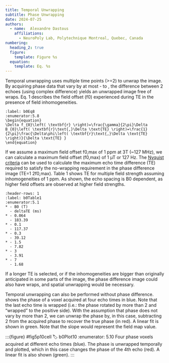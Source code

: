 ```yaml
---
title: Temporal Unwrapping
subtitle: Phase Unwrapping
date: 2024-07-25
authors:
  - name:  Alexandre Dastous
    affiliations:
      - NeuroPoly Lab, Polytechnique Montreal, Quebec, Canada
numbering:
  heading_2: true
  figure:
    template: Figure %s
  equation:
    template: Eq. %s
---
```



Temporal unwrapping uses multiple time points (>=2) to unwrap the image. By acquiring phase data that vary by at most - to , the difference between 2 echoes (using complex difference) yields an unwrapped image free of wraps. Eq. 1 describes the field offset (f0) experienced during TE in the presence of field inhomogeneities.


```{math}
:label: b0Eq8
:enumerator:5.8
\begin{equation}
\Delta f_{0}\left( \textbf{r} \right)=\frac{\gamma}{2\pi}\Delta B_{0}\left( \textbf{r}\text{,}\Delta \text{TE} \right)=\frac{1}{2\pi}\frac{\Delta\phi\left( \textbf{r}\text{,}\Delta \text{TE} \right)}{\Delta \text{TE} }
\end{equation}
```


If we assume a maximum field offset f0,max of 1 ppm at 3T (~127 MHz), we can calculate a maximum field offset (f0,max) of 1 µT or 127 Hz. The [Nyquist criteria](https://en.wikipedia.org/wiki/Nyquist_frequency) can be used to calculate the maximum echo time difference (TE) required to satisfy the no-wrapping requirement in the phase difference image (TE=1 2f0,max). Table 1 shows TE for multiple field strength assuming inhomogeneities of 1 ppm. As shown, the echo spacing is B0 dependent, as higher field offsets are observed at higher field strengths.

```{list-table}  Maximum echo time required to respect the Nyquist criteria for different field strengths for B0 of 1 ppm.
:header-rows: 1
:label: b0Table1
:enumerator:5.1
* - B0 (T)
  - deltaTE (ms)
* - 0.064
  - 183.39
* - 0.1
  - 117.37
* - 0.3
  - 39.12
* - 1.5
  - 7.82
* - 3
  - 3.91
* - 7
  - 1.68
```

If a longer TE is selected, or if the inhomogeneities are bigger than originally anticipated in some parts of the image, the phase difference image could also have wraps, and spatial unwrapping would be necessary.

Temporal unwrapping can also be performed without phase difference. [](#fig5p10cell) shows the phase of a voxel acquired at four echo times in blue. Note that the last echo time is wrapped (i.e.: the phase rotated by more than 2 and “wrapped” to the positive side). With the assumption that phase does not vary by more than 2, we can unwrap the phase by, in this case, subtracting 2 from the acquired phase to recover the true phase (in red). A linear fit is shown in green. Note that the slope would represent the field map value.

:::{figure} #fig5p10cell
:label: b0Plot10
:enumerator: 5.10
Four phase voxels acquired at different echo times (blue). The phase is unwrapped temporally and plotted, which in this case changes the phase of the 4th echo (red). A linear fit is also shown (green).
:::

